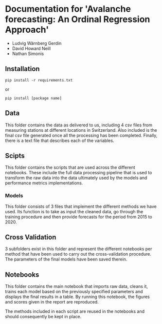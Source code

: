 
# Documentation for 'Avalanche forecasting: An Ordinal Regression Approach'

- Ludvig Wärnberg Gerdin
- David Howard Neill
- Nathan Simonis

## Installation

```console
pip install -r requirements.txt
```
or 
```console
pip install [package name]
```
## Data

This folder contains the data as delivered to us, including 4 csv files from measuring stations at different locations in Switzerland.  Also included is the final csv file generated once all the processing has been completed.  Finally, there is a text file that describes each of the variables.

## Scipts
This folder contains the scripts that are used across the different notebooks.  These include the full data processing pipeline that is used to transform the raw data into the data ultimately used by the models and performance metrics implementations.

### Models
This folder consists of 3 files that implement the different methods we have used.  Its function is to take as input the cleaned data, go through the training procedure and then provide forecasts for the period from 2015 to 2020.

## Cross Validation
3 subfolders exist in this folder and represent the different notebooks per method that have been used to carry out the cross-validation procedure.  The parameters of the final models have been saved therein.

## Notebooks
This folder contains the main notebook that imports raw data, cleans it, trains each model based on the previously specified parameters and displays the final results in a table. By running this notebook, the figures and scores given in the report are reproduced.

The methods included in each script are reused in the notebooks and should consequently be kept in place. 

